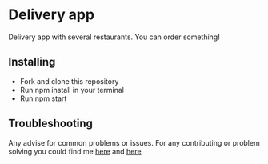 
# Delivery app

Delivery app with several restaurants. You can order something!

## Installing
* Fork and clone this repository
* Run npm install in your terminal
* Run npm start

## Troubleshooting

Any advise for common problems or issues.
For any contributing or problem solving you could find me [here](https://www.linkedin.com/in/viktoriia-miziukanova-0ba8a623b/) and [here](https://t.me/v_mzknv)
